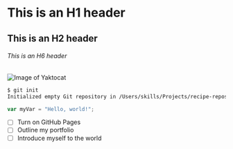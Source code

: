 # This is an H1 header
## This is an H2 header
###### This is an H6 header
![Image of Yaktocat](https://octodex.github.com/images/yaktocat.png)

```bash
$ git init
Initialized empty Git repository in /Users/skills/Projects/recipe-repository/.git/
```

```javascript
var myVar = "Hello, world!";
```


- [ ] Turn on GitHub Pages
- [ ] Outline my portfolio
- [ ] Introduce myself to the world
